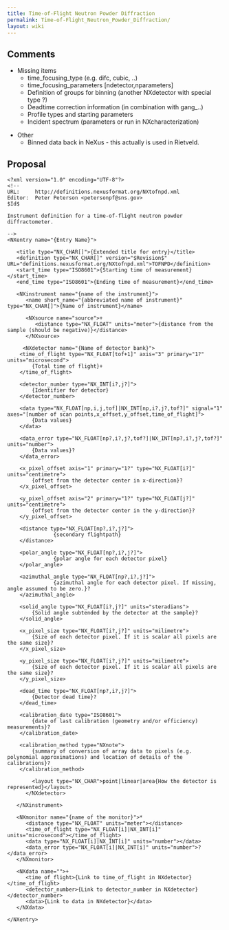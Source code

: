 ```yaml
---
title: Time-of-Flight Neutron Powder Diffraction
permalink: Time-of-Flight_Neutron_Powder_Diffraction/
layout: wiki
---
```


Comments
--------

-   Missing items
    -   time\_focusing\_type (e.g. difc, cubic, ..)
    -   time\_focusing\_parameters \[ndetector,nparameters\]
    -   Definition of groups for binning (another NXdetector with
        special type ?)
    -   Deadtime correction information (in combination with gang\_..)
    -   Profile types and starting parameters
    -   Incident spectrum (parameters or run in NXcharacterization)

<!-- -->

-   Other
    -   Binned data back in NeXus - this actually is used in Rietveld.

Proposal
--------

    <?xml version="1.0" encoding="UTF-8"?>
    <!--
    URL:     http://definitions.nexusformat.org/NXtofnpd.xml
    Editor:  Peter Peterson <petersonpf@sns.gov>
    $Id$

    Instrument definition for a time-of-flight neutron powder diffractometer. 

    -->
    <NXentry name="{Entry Name}">

       <title type="NX_CHAR[]">{Extended title for entry}</title>
       <definition type="NX_CHAR[]" version="$Revision$" URL="definitions.nexusformat.org/NXtofnpd.xml">TOFNPD</definition>
       <start_time type="ISO8601">{Starting time of measurement}</start_time>
       <end_time type="ISO8601">{Ending time of measurement}</end_time>

       <NXinstrument name="{name of the instrument}">
          <name short_name="{abbreviated name of instrument}" type="NX_CHAR[]">{Name of instrument}</name>

          <NXsource name="source">+
             <distance type="NX_FLOAT" units="meter">{distance from the sample (should be negative)}</distance>
          </NXsource>

         <NXdetector name="{Name of detector bank}">
        <time_of_flight type="NX_FLOAT[tof+1]" axis="3" primary="1?" units="microsecond">
            {Total time of flight}+
        </time_of_flight>

        <detector_number type="NX_INT[i?,j?]">
            {Identifier for detector}
        </detector_number>

        <data type="NX_FLOAT[np,i,j,tof]|NX_INT[np,i?,j?,tof?]" signal="1" axes="[number of scan points,x_offset,y_offset,time_of_flight]">
            {Data values}
        </data>

        <data_error type="NX_FLOAT[np?,i?,j?,tof?]|NX_INT[np?,i?,j?,tof?]" units="number">
            {Data values}?
        </data_error>

        <x_pixel_offset axis="1" primary="1?" type="NX_FLOAT[i?]" units="centimetre">
            {offset from the detector center in x-direction}?
        </x_pixel_offset>

        <y_pixel_offset axis="2" primary="1?" type="NX_FLOAT[j?]" units="centimetre">
            {offset from the detector center in the y-direction}?
        </y_pixel_offset>

        <distance type="NX_FLOAT[np?,i?,j?]">
                   {secondary flightpath}
        </distance>

        <polar_angle type="NX_FLOAT[np?,i?,j?]">
                   {polar angle for each detector pixel}
        </polar_angle>

        <azimuthal_angle type="NX_FLOAT[np?,i?,j?]">
                   {azimuthal angle for each detector pixel. If missing, angle assumed to be zero.}?
        </azimuthal_angle>

        <solid_angle type="NX_FLOAT[i?,j?]" units="steradians">
            {Solid angle subtended by the detector at the sample}?
        </solid_angle>

        <x_pixel_size type="NX_FLOAT[i?,j?]" units="milimetre">
            {Size of each detector pixel. If it is scalar all pixels are the same size}?
        </x_pixel_size>

        <y_pixel_size type="NX_FLOAT[i?,j?]" units="milimetre">
            {Size of each detector pixel. If it is scalar all pixels are the same size}?
        </y_pixel_size>

        <dead_time type="NX_FLOAT[np?,i?,j?]">
            {Detector dead time}?
        </dead_time>

        <calibration_date type="ISO8601">
            {date of last calibration (geometry and/or efficiency) measurements}?
        </calibration_date>

        <calibration_method type="NXnote">
            {summary of conversion of array data to pixels (e.g. polynomial approximations) and location of details of the calibrations}?
        </calibration_method>

            <layout type="NX_CHAR">point|linear|area{How the detector is represented}</layout>
          </NXdetector>
     
       </NXinstrument>

       <NXmonitor name="{name of the monitor}">*
          <distance type="NX_FLOAT" units="meter"></distance>
          <time_of_flight type="NX_FLOAT[i]|NX_INT[i]" units="microsecond"></time_of_flight>
          <data type="NX_FLOAT[i]|NX_INT[i]" units="number"></data>
          <data_error type="NX_FLOAT[i]|NX_INT[i]" units="number">?</data_error>
       </NXmonitor>

       <NXdata name="">+
          <time_of_flight>{Link to time_of_flight in NXdetector}</time_of_flight>
          <detector_number>{Link to detector_number in NXdetector}</detector_number>
          <data>{Link to data in NXdetector}</data>
       </NXdata>

    </NXentry>
